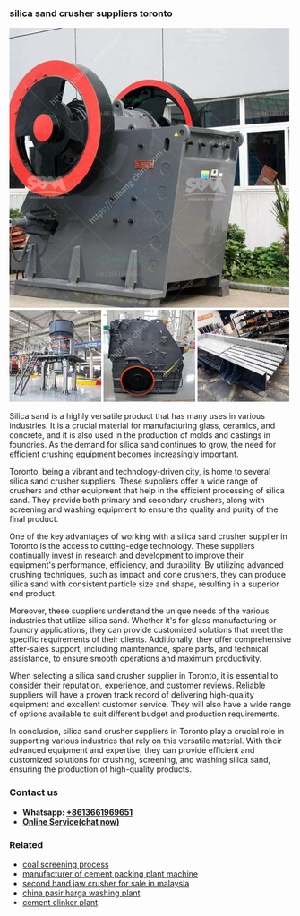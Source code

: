 <h3>silica sand crusher suppliers toronto</h3><img src='1708408582.jpg' alt=''><p>Silica sand is a highly versatile product that has many uses in various industries. It is a crucial material for manufacturing glass, ceramics, and concrete, and it is also used in the production of molds and castings in foundries. As the demand for silica sand continues to grow, the need for efficient crushing equipment becomes increasingly important.</p><p>Toronto, being a vibrant and technology-driven city, is home to several silica sand crusher suppliers. These suppliers offer a wide range of crushers and other equipment that help in the efficient processing of silica sand. They provide both primary and secondary crushers, along with screening and washing equipment to ensure the quality and purity of the final product.</p><p>One of the key advantages of working with a silica sand crusher supplier in Toronto is the access to cutting-edge technology. These suppliers continually invest in research and development to improve their equipment's performance, efficiency, and durability. By utilizing advanced crushing techniques, such as impact and cone crushers, they can produce silica sand with consistent particle size and shape, resulting in a superior end product.</p><p>Moreover, these suppliers understand the unique needs of the various industries that utilize silica sand. Whether it's for glass manufacturing or foundry applications, they can provide customized solutions that meet the specific requirements of their clients. Additionally, they offer comprehensive after-sales support, including maintenance, spare parts, and technical assistance, to ensure smooth operations and maximum productivity.</p><p>When selecting a silica sand crusher supplier in Toronto, it is essential to consider their reputation, experience, and customer reviews. Reliable suppliers will have a proven track record of delivering high-quality equipment and excellent customer service. They will also have a wide range of options available to suit different budget and production requirements.</p><p>In conclusion, silica sand crusher suppliers in Toronto play a crucial role in supporting various industries that rely on this versatile material. With their advanced equipment and expertise, they can provide efficient and customized solutions for crushing, screening, and washing silica sand, ensuring the production of high-quality products.</p><h3>Contact us</h3><ul><li><strong>Whatsapp:&nbsp;<a href="https://wa.me/8613661969651">+8613661969651</a></strong></li><li><a href="https://swt.shibang-china.com/?git&amp;zhl&amp;silica sand crusher suppliers toronto"><strong>Online Service(chat now)</strong></a></li></ul><h3>Related</h3><ul><li><a href='coal screening process.md'>coal screening process</a></li><li><a href='manufacturer of cement packing plant machine.md'>manufacturer of cement packing plant machine</a></li><li><a href='second hand jaw crusher for sale in malaysia.md'>second hand jaw crusher for sale in malaysia</a></li><li><a href='china pasir harga washing plant.md'>china pasir harga washing plant</a></li><li><a href='cement clinker plant.md'>cement clinker plant</a></li></ul>